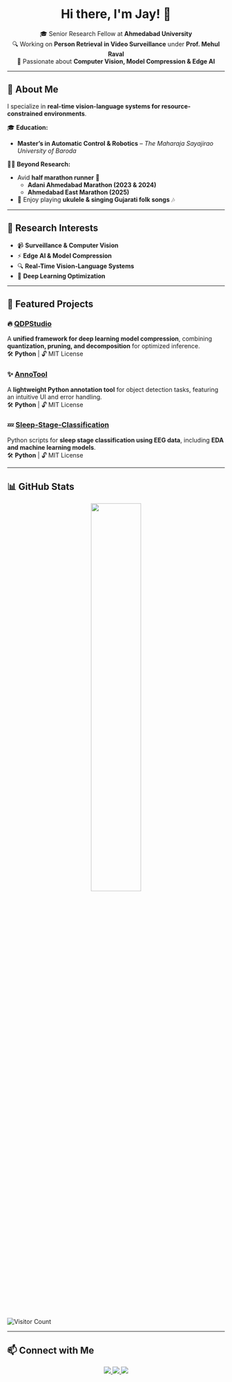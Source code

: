 <h1 align="center">Hi there, I'm Jay! 👋</h1>

<p align="center">
🎓 Senior Research Fellow at <b>Ahmedabad University</b> <br>
🔍 Working on <b>Person Retrieval in Video Surveillance</b> under <b>Prof. Mehul Raval</b> <br>
🤖 Passionate about <b>Computer Vision, Model Compression & Edge AI</b>  
</p>

---

## 🚀 **About Me**
I specialize in **real-time vision-language systems for resource-constrained environments**.  

🎓 **Education:**  
- **Master’s in Automatic Control & Robotics** – *The Maharaja Sayajirao University of Baroda*  

🏃‍♂️ **Beyond Research:**  
- Avid **half marathon runner** 🏅  
  - **Adani Ahmedabad Marathon (2023 & 2024)**  
  - **Ahmedabad East Marathon (2025)**  
- 🎸 Enjoy playing **ukulele & singing Gujarati folk songs** 🎶  

---

## 🔬 **Research Interests**
- 📹 **Surveillance & Computer Vision**
- ⚡ **Edge AI & Model Compression**
- 🔍 **Real-Time Vision-Language Systems**
- 🧠 **Deep Learning Optimization**

---

## 📌 **Featured Projects**
### 🔥 [QDPStudio](https://github.com/jaicdev/QDPStudio)  
A **unified framework for deep learning model compression**, combining **quantization, pruning, and decomposition** for optimized inference.  
🛠 **Python** | 🔓 MIT License  

### ✨ [AnnoTool](https://github.com/jaicdev/AnnoTool)  
A **lightweight Python annotation tool** for object detection tasks, featuring an intuitive UI and error handling.  
🛠 **Python** | 🔓 MIT License  

### 💤 [Sleep-Stage-Classification](https://github.com/jaicdev/Sleep-Stage-Classification)  
Python scripts for **sleep stage classification using EEG data**, including **EDA and machine learning models**.  
🛠 **Python** | 🔓 MIT License  

---

## 📊 **GitHub Stats**

<p align="center">
  <img src="https://github-readme-stats.vercel.app/api?username=jaicdev&show_icons=true&theme=radical" width="48%">
</p>

![Visitor Count](https://komarev.com/ghpvc/?username=jaicdev&color=red)

---

## 📫 **Connect with Me**
<p align="center">
  <a href="https://github.com/jaicdev">
    <img src="https://img.shields.io/badge/GitHub-000000?style=for-the-badge&logo=github&logoColor=white">
  </a>
  <a href="https://www.linkedin.com/in/jaychaudhari21/">
    <img src="https://img.shields.io/badge/LinkedIn-0077B5?style=for-the-badge&logo=linkedin&logoColor=white">
  </a>
  <a href="mailto:jay.chaudhari@ahduni.edu.in">
    <img src="https://img.shields.io/badge/Email-D14836?style=for-the-badge&logo=gmail&logoColor=white">
  </a>
</p>

